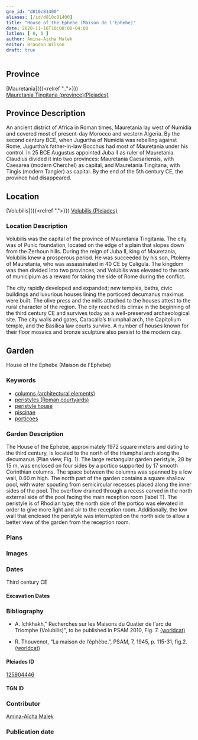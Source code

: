 ```yaml
---
gre_id: "d810c81400"
aliases: [/id/d810c81400]
title: "House of the Ephebe (Maison de l'Ephebe)"
date: 2020-11-16T10:00:00-04:00
latlon: [ 0, 0 ]
author: Amina-Aïcha Malek
editor: Brandon Wilson
draft: true
---
```


## Province

[Mauretania]({{<relref "..">}}) \
[Mauretania Tingitana (province)(Pleiades)](https://pleiades.stoa.org/places/981533)

## Province Description

An ancient district of Africa in Roman times, Mauretania lay west of Numidia and covered most of present-day Morocco and western Algeria. By the second century BCE, when Jugurtha of Numidia was rebelling against Rome, Jugurtha’s father-in-law Bocchus had most of Mauretania under his control. In 25 BCE Augustus appointed Juba II as ruler of Mauretania. Claudius divided it into two provinces: Mauretania Caesariensis, with Caesarea (modern Cherchel) as capital, and Mauretania Tingitana, with Tingis (modern Tangier) as capital. By the end of the 5th century CE, the province had disappeared.

## Location

[Volubilis]({{<relref ".">}})
[Volubilis (Pleiades)](https://pleiades.stoa.org/places/275740)

### Location Description

Volubilis was the capital of the province of Mauretania Tingitania. The city was of Punic foundation, located on the edge of a plain that slopes down from the Zerhoun hills. During the reign of Juba II, king of Mauretania, Volubilis knew a prosperous period. He was succeeded by his son, Ptolemy of Mauretania, who was assassinated in 40 CE by Caligula. The kingdom was then divided into two provinces, and Volubilis was elevated to the rank of municipium as a reward for taking the side of Rome during the conflict.

The city rapidly developed and expanded; new temples, baths, civic buildings and luxurious houses lining the porticoed decumanus maximus were built. The olive press and the mills attached to the houses attest to the rural character of the region. The city reached its climax in the beginning of the third century CE and survives today as a well-preserved archaeological site. The city walls and gates, Caracalla’s triumphal arch, the Capitolium temple, and the Basilica law courts survive. A number of houses known for their floor mosaics and bronze sculpture also persist to the modern day.

<!--## Sublocation-->

<!--### Sublocation Description-->

## Garden

House of the Ephebe (Maison de l'Ephebe)

### Keywords

- [columns (architectural elements)](http://vocab.getty.edu/page/aat/300001571)
- [peristyles (Roman courtyards)](http://vocab.getty.edu/page/aat/300080971)
- [peristyle house](http://vocab.getty.edu/page/aat/300005452)
- [piscinae](http://vocab.getty.edu/page/aat/300375619)
- [porticoes](http://vocab.getty.edu/page/aat/300004145)

### Garden Description

The House of the Ephebe, approximately 1972 square meters and dating to the third century, is located to the north of the triumphal arch along the decumanus (Plan view, Fig. 1). The large rectangular garden peristyle, 28 by 15 m, was enclosed on four sides by a portico supported by 17 smooth Corinthian columns. The space between the columns was spanned by a low wall, 0.60 m high. The north part of the garden contains a square shallow pool, with water spouting from semicircular recesses placed along the inner sides of the pool. The overflow drained through a recess carved in the north external side of the pool facing the main reception room (label T).  The peristyle is of Rhodian type; the north side of the portico was elevated in order to give more light and air to the reception room. Additionally, the low wall that enclosed the peristyle was interrupted on the north side to allow a better view of the garden from the reception room.

### Plans
<!--Plan View Image Missing-->
<!-- {{< image src="IMAGEMISSING" alt="Plan of the House of the Ephebe" title="Fig. 1: Plan of the House of the Ephebe (Rights Statement)">}} -->

### Images

### Dates

Third century CE

#### Excavation Dates

### Bibliography

* A. Ichkhakh," Recherches sur les Maisons du Quatier de l'arc de Triomphe (Volubilis)", to be published in PSAM 2010, Fig. 7. [(worldcat)](http://www.worldcat.org/oclc/883553652)

* R. Thouvenot, “La maison de l’éphèbe.”, PSAM, 7, 1945, p. 115-31, fig.2. [(worldcat)](http://www.worldcat.org/oclc/765468558)

#### Pleiades ID

[125904446](https://pleiades.stoa.org/places/125904446)

#### TGN ID

### Contributor

[Amina-Aïcha Malek](http://worldcat.org/identities/lccn-n2012075871/)

### Publication date

<!--07 July 2020-->

<!--### Related articles-->

<!-- Links to other related articles. Leave blank for now -->